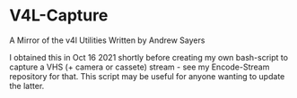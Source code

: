 # V4L-Capture
A Mirror of the v4l Utilities Written by Andrew Sayers

I obtained this in Oct 16 2021 shortly before creating my own bash-script to capture a VHS (+ camera or cassete) stream - see my Encode-Stream repository for that. This script may be useful for anyone wanting to update the latter.
